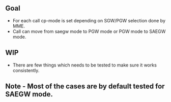## Goal 
- For each call cp-mode is set depending on SGW/PGW selection done by MME.
- Call can move from saegw mode to PGW mode or PGW mode to SAEGW mode.

## WIP
- There are few things which needs to be tested to make sure it works consistently.

## Note - Most of the cases are by default tested for SAEGW mode.
